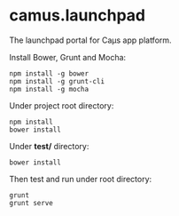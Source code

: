 camus.launchpad
===============

The launchpad portal for Caμs app platform.

Install Bower, Grunt and Mocha:
```shell
npm install -g bower
npm install -g grunt-cli
npm install -g mocha
```

Under project root directory:
```shell
npm install
bower install
```

Under **test/** directory:
```shell
bower install
```

Then test and run under root directory:
```shell
grunt
grunt serve
```
